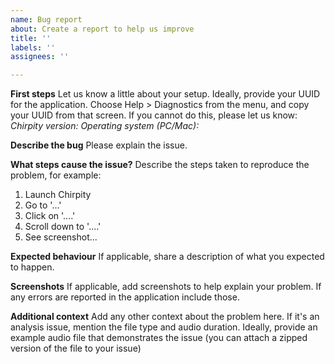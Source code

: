```yaml
---
name: Bug report
about: Create a report to help us improve
title: ''
labels: ''
assignees: ''

---
```


**First steps**
Let us know a little about your setup. Ideally, provide your UUID for the application. Choose  Help > Diagnostics from the menu, and copy your UUID from that screen. If you cannot do this, please let us know:
*Chirpity version:*
*Operating system (PC/Mac):*


**Describe the bug**
Please explain the issue. 

**What steps cause the issue?**
Describe the steps taken to reproduce the problem, for example:
1. Launch Chirpity
2. Go to '...'
3. Click on '....'
4. Scroll down to '....'
5. See screenshot...

**Expected behaviour**
If applicable, share a description of what you expected to happen.

**Screenshots**
If applicable, add screenshots to help explain your problem. If any errors are reported in the application include those.


**Additional context**
Add any other context about the problem here. If it's an analysis issue, mention the file type and audio duration. Ideally, provide an example audio file that demonstrates the issue (you can attach a zipped version of the file to your issue)
